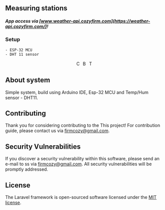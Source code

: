 ## Measuring stations

##### App access via [www.weather-api.cozyfirm.com](https://weather-api.cozyfirm.com/)!

### Setup

    - ESP-32 MCU
    - DHT 11 sensor

<p align="center">
<a href="http://cozyfirm.com/"><img src="https://cozyfirm.com/files/images/default/logo_white.png" height="16" alt="Company in charge"></a>
<a href="https://fondacijaekipa.ba/"><img src="https://fondacijaekipa.ba/images/img/ekipa.svg" height="16" alt="Behind everything"></a>
<a href="https://helemnejse.ba/"><img src="https://helemnejse.ba/app/themes/helemnejse/dist/images/logo-horizontal_62adc8e2.svg" height="16" alt="Total Downloads"></a>
</p>

## About system

Simple system, build using Arduino IDE, Esp-32 MCU and Temp/Hum sensor - DHT11.

## Contributing

Thank you for considering contributing to the This project! For contribution guide, please contact us via [firmcozy@gmail.com](mailto:firmcozy@gmail.com).

## Security Vulnerabilities

If you discover a security vulnerability within this software, please send an e-mail to ss via [firmcozy@gmail.com](mailto:firmcozy@gmail.com). All security vulnerabilities will be promptly addressed.

## License

The Laravel framework is open-sourced software licensed under the [MIT license](https://opensource.org/licenses/MIT).
